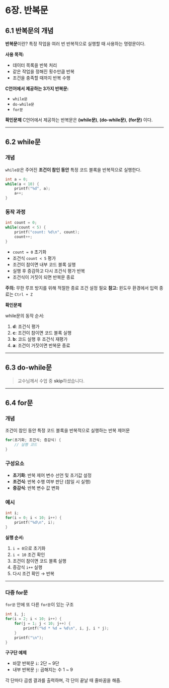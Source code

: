 # 6장. 반복문

## 6.1 반복문의 개념

**반복문**이란?
특정 작업을 여러 번 반복적으로 실행할 때 사용하는 명령문이다.

**사용 목적:**

* 데이터 목록을 반복 처리
* 같은 작업을 정해진 횟수만큼 반복
* 조건을 충족할 때까지 반복 수행

**C언어에서 제공하는 3가지 반복문:**

* `while문`
* `do-while문`
* `for문`

**확인문제**
C언어에서 제공하는 반복문은 **(while문)**, **(do-while문)**, **(for문)** 이다.

---

## 6.2 while문

### 개념

`while문`은 주어진 **조건이 참인 동안** 특정 코드 블록을 반복적으로 실행한다.

```c
int a = 0;
while(a < 10) {
    printf("%d", a);
    a++;
}
```

### 동작 과정

```c
int count = 0;
while(count < 5) {
    printf("count: %d\n", count);
    count++;
}
```

* `count = 0` 초기화
* 조건식 `count < 5` 평가
* 조건이 참이면 내부 코드 블록 실행
* 실행 후 증감하고 다시 조건식 평가 반복
* 조건식이 거짓이 되면 반복문 종료

**주의:** 무한 루프 방지를 위해 적절한 종료 조건 설정 필요
**참고:** 윈도우 환경에서 입력 종료는 `Ctrl + Z`

**확인문제**

while문의 동작 순서:

1. **d**: 조건식 평가
2. **c**: 조건이 참이면 코드 블록 실행
3. **b**: 코드 실행 후 조건식 재평가
4. **a**: 조건이 거짓이면 반복문 종료

---

## 6.3 do-while문

> 교수님께서 수업 중 **skip**하셨습니다.

---

## 6.4 for문

### 개념

조건이 참인 동안 특정 코드 블록을 반복적으로 실행하는 반복 제어문

```c
for(초기화; 조건식; 증감식) {
    // 실행 코드
}
```

### 구성요소

* **초기화**: 반복 제어 변수 선언 및 초기값 설정
* **조건식**: 반복 수행 여부 판단 (참일 시 실행)
* **증감식**: 반복 변수 값 변화

### 예시

```c
int i;
for(i = 0; i < 10; i++) {
    printf("%d\n", i);
}
```

**실행 순서:**

1. `i = 0`으로 초기화
2. `i < 10` 조건 확인
3. 조건이 참이면 코드 블록 실행
4. 증감식 `i++` 실행
5. 다시 조건 확인 → 반복

---

### 다중 for문

`for문` 안에 또 다른 `for문`이 있는 구조

```c
int i, j;
for(i = 2; i < 10; i++) {
    for(j = 1; j < 10; j++) {
        printf("%d * %d = %d\n", i, j, i * j);
    }
    printf("\n");
}
```

**구구단 예제**

* 바깥 반복문 `i`: 2단 \~ 9단
* 내부 반복문 `j`: 곱해지는 수 1 \~ 9

각 단마다 곱셈 결과를 출력하며, 각 단이 끝날 때 줄바꿈을 해줌.
